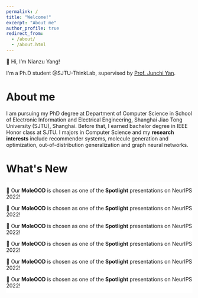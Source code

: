 ```yaml
---
permalink: /
title: "Welcome!"
excerpt: "About me"
author_profile: true
redirect_from: 
  - /about/
  - /about.html
---
```

👋 Hi, I’m Nianzu Yang!

I'm a Ph.D student @SJTU-ThinkLab, supervised by [Prof. Junchi Yan](https://thinklab.sjtu.edu.cn/).


About me
======
I am pursuing my PhD degree at Department of Computer Science in School of Electronic Information and Electrical Engineering, Shanghai Jiao Tong University (SJTU), Shanghai. Before that, I earned bachelor degree in IEEE Honor class at SJTU. I majors in Computer Science and my **research interests** include recommender systems, molecule generation and optimization, out-of-distribution generalization and graph neural networks.

<!-- Getting started
======
1. Register a GitHub account if you don't have one and confirm your e-mail (required!)
1. Fork [this repository](https://github.com/yangnianzu0515/yangnianzu0515.github.io) by clicking the "fork" button in the top right. 
1. Go to the repository's settings (rightmost item in the tabs that start with "Code", should be below "Unwatch"). Rename the repository "[your GitHub username].github.io", which will also be your website's URL.
1. Set site-wide configuration and create content & metadata (see below -- also see [this set of diffs](http://archive.is/3TPas) showing what files were changed to set up [an example site](https://getorg-testacct.github.io) for a user with the username "getorg-testacct")
1. Upload any files (like PDFs, .zip files, etc.) to the files/ directory. They will appear at https://[your GitHub username].github.io/files/example.pdf.  
1. Check status by going to the repository settings, in the "GitHub pages" section -->

What's New
======
<div style="height:300px;overflow-y:auto;background:#ffffff;">
<p>🌟 Our <b>MoleOOD</b> is chosen as one of the <b>Spotlight</b> presentations on NeurIPS 2022!</p>
<p>🌟 Our <b>MoleOOD</b> is chosen as one of the <b>Spotlight</b> presentations on NeurIPS 2022!</p>

<p>🌟 Our <b>MoleOOD</b> is chosen as one of the <b>Spotlight</b> presentations on NeurIPS 2022!</p>

<p>🌟 Our <b>MoleOOD</b> is chosen as one of the <b>Spotlight</b> presentations on NeurIPS 2022!</p>

<p>🌟 Our <b>MoleOOD</b> is chosen as one of the <b>Spotlight</b> presentations on NeurIPS 2022!</p>

<p>🌟 Our <b>MoleOOD</b> is chosen as one of the <b>Spotlight</b> presentations on NeurIPS 2022!</p>


<p>🌟 Our <b>MoleOOD</b> is chosen as one of the <b>Spotlight</b> presentations on NeurIPS 2022!</p>

<p>🌟 Our <b>MoleOOD</b> is chosen as one of the <b>Spotlight</b> presentations on NeurIPS 2022!</p>

<p>🌟 Our <b>MoleOOD</b> is chosen as one of the <b>Spotlight</b> presentations on NeurIPS 2022!</p>

<p>🌟 Our <b>MoleOOD</b> is chosen as one of the <b>Spotlight</b> presentations on NeurIPS 2022!</p>

<p>🌟 Our <b>MoleOOD</b> is chosen as one of the <b>Spotlight</b> presentations on NeurIPS 2022!</p>



<!-- - 🌟 Our **MoleOOD** is chosen as one of the **Spotlight** presentations on NeurIPS 2022!
- 🌟 One paper on molecular representation learning is accepted by NeurIPS 2022!
- 🌟 Our **MoleOOD** is chosen as one of the **Spotlight** presentations on NeurIPS 2022!
- 🌟 One paper on molecular representation learning is accepted by NeurIPS 2022!
- 🌟 Our **MoleOOD** is chosen as one of the **Spotlight** presentations on NeurIPS 2022!
- 🌟 One paper on molecular representation learning is accepted by NeurIPS 2022!
- 🌟 Our **MoleOOD** is chosen as one of the **Spotlight** presentations on NeurIPS 2022!
- 🌟 One paper on molecular representation learning is accepted by NeurIPS 2022!
- 🌟 Our **MoleOOD** is chosen as one of the **Spotlight** presentations on NeurIPS 2022!
- 🌟 One paper on molecular representation learning is accepted by NeurIPS 2022!
- 🌟 Our **MoleOOD** is chosen as one of the **Spotlight** presentations on NeurIPS 2022!
- 🌟 One paper on molecular representation learning is accepted by NeurIPS 2022!
- 🌟 Our **MoleOOD** is chosen as one of the **Spotlight** presentations on NeurIPS 2022!
- 🌟 One paper on molecular representation learning is accepted by NeurIPS 2022!
- 🌟 Our **MoleOOD** is chosen as one of the **Spotlight** presentations on NeurIPS 2022!
- 🌟 One paper on molecular representation learning is accepted by NeurIPS 2022! -->
</div>